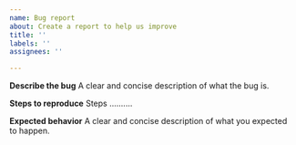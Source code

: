 ```yaml
---
name: Bug report
about: Create a report to help us improve
title: ''
labels: ''
assignees: ''

---
```


**Describe the bug**
A clear and concise description of what the bug is.


**Steps to reproduce**
Steps ..........


**Expected behavior**
A clear and concise description of what you expected to happen.
